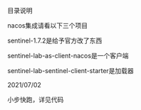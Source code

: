 目录说明

nacos集成请看以下三个项目

sentinel-1.7.2是给予官方改了东西

sentinel-lab-as-client-nacos是一个客户端

sentinel-lab-sentinel-client-starter是加载器



2021/07/02

小步快跑，详见代码



